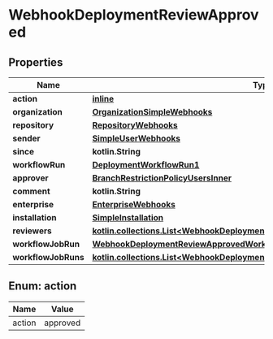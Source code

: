 
# WebhookDeploymentReviewApproved

## Properties
Name | Type | Description | Notes
------------ | ------------- | ------------- | -------------
**action** | [**inline**](#Action) |  | 
**organization** | [**OrganizationSimpleWebhooks**](OrganizationSimpleWebhooks.md) |  | 
**repository** | [**RepositoryWebhooks**](RepositoryWebhooks.md) |  | 
**sender** | [**SimpleUserWebhooks**](SimpleUserWebhooks.md) |  | 
**since** | **kotlin.String** |  | 
**workflowRun** | [**DeploymentWorkflowRun1**](DeploymentWorkflowRun1.md) |  | 
**approver** | [**BranchRestrictionPolicyUsersInner**](BranchRestrictionPolicyUsersInner.md) |  |  [optional]
**comment** | **kotlin.String** |  |  [optional]
**enterprise** | [**EnterpriseWebhooks**](EnterpriseWebhooks.md) |  |  [optional]
**installation** | [**SimpleInstallation**](SimpleInstallation.md) |  |  [optional]
**reviewers** | [**kotlin.collections.List&lt;WebhookDeploymentReviewApprovedReviewersInner&gt;**](WebhookDeploymentReviewApprovedReviewersInner.md) |  |  [optional]
**workflowJobRun** | [**WebhookDeploymentReviewApprovedWorkflowJobRun**](WebhookDeploymentReviewApprovedWorkflowJobRun.md) |  |  [optional]
**workflowJobRuns** | [**kotlin.collections.List&lt;WebhookDeploymentReviewApprovedWorkflowJobRunsInner&gt;**](WebhookDeploymentReviewApprovedWorkflowJobRunsInner.md) |  |  [optional]


<a id="Action"></a>
## Enum: action
Name | Value
---- | -----
action | approved




